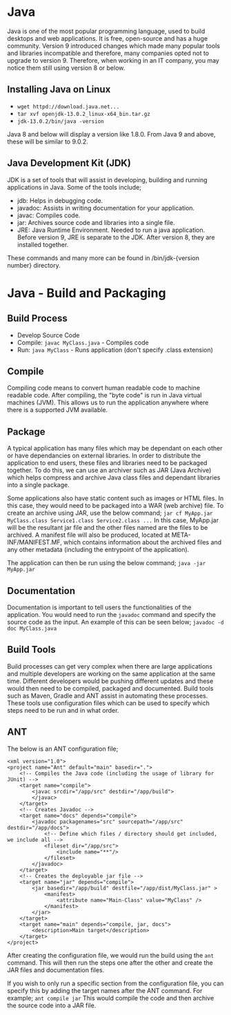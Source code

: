 # Java
Java is one of the most popular programming language, used to build desktops and web applications. It is free, open-source and has a huge community. Version 9 introduced changes which made many popular tools and libraries incompatible and therefore, many companies opted not to upgrade to version 9. Therefore, when working in an IT company, you may notice them still using version 8 or below.

## Installing Java on Linux
- `wget httpd://download.java.net...`
- `tar xvf openjdk-13.0.2_linux-x64_bin.tar.gz`
- `jdk-13.0.2/bin/java -version`

Java 8 and below will display a version like 1.8.0. From Java 9 and above, these will be similar to 9.0.2.

## Java Development Kit (JDK)
JDK is a set of tools that will assist in developing, building and running applications in Java. Some of the tools include;
- jdb: Helps in debugging code.
- javadoc: Assists in writing documentation for your application.
- javac: Compiles code.
- jar: Archives source code and libraries into a single file.
- JRE: Java Runtime Environment. Needed to run a java application. Before version 9, JRE is separate to the JDK. After version 8, they are installed together.

These commands and many more can be found in /bin/jdk-{version number} directory.


# Java - Build and Packaging

## Build Process
- Develop Source Code
- Compile: `javac MyClass.java` - Compiles code
- Run: `java MyClass` - Runs application (don't specify .class extension)

## Compile
Compiling code means to convert human readable code to machine readable code. After compiling, the "byte code" is run in Java virtual machines (JVM). This allows us to run the application anywhere where there is a supported JVM available.

## Package
A typical application has many files which may be dependant on each other or have dependancies on external libraries. In order to distribute the application to end users, these files and libraries need to be packaged together. To do this, we can use an archiver such as JAR (Java Archive) which helps compress and archive Java class files and dependant libraries into a single package.

Some applications also have static content such as images or HTML files. In this case, they would need to be packaged into a WAR (web archive) file. To create an archive using JAR, use the below command;
`jar cf MyApp.jar MyClass.class Service1.class Service2.class ...`
In this case, MyApp.jar will be the resultant jar file and the other files named are the files to be archived. A manifest file will also be produced, located at META-INF/MANIFEST.MF, which contains information about the archived files and any other metadata (including the entrypoint of the application). 

The application can then be run using the below command;
`java -jar MyApp.jar`

## Documentation
Documentation is important to tell users the functionalities of the application. You would need to run the `javadoc` command and specify the source code as the input. An example of this can be seen below;
`javadoc -d doc MyClass.java`

## Build Tools
Build processes can get very complex when there are large applications and multiple developers are working on the same application at the same time. Different developers would be pushing different updates and these would then need to be compiled, packaged and documented. Build tools such as Maven, Gradle and ANT assist in automating these processes. These tools use configuration files which can be used to specify which steps need to be run and in what order.

## ANT
The below is an ANT configuration file;

```
<xml version="1.0">
<project name="Ant" default="main" basedir=".">
    <!-- Compiles the Java code (including the usage of library for JUnit) -->
    <target name="compile">
        <javac srcdir="/app/src" destdir="/app/build">
        </javac>
    </target>
    <!-- Creates Javadoc -->
    <target name="docs" depends="compile">
        <javadoc packagenames="src" sourcepath="/app/src" destdir="/app/docs">
            <!-- Define which files / directory should get included, we include all -->
            <fileset dir="/app/src">
                <include name="**"/>
            </fileset>
        </javadoc>
    </target>
    <!-- Creates the deployable jar file -->
    <target name="jar" depends="compile">
        <jar basedir="/app/build" destfile="/app/dist/MyClass.jar" >
            <manifest>
                <attribute name="Main-Class" value="MyClass" />
            </manifest>
        </jar>
    </target>
    <target name="main" depends="compile, jar, docs">
        <description>Main target</description>
    </target>
</project>
```
After creating the configuration file, we would run the build using the `ant` command. This will then run the steps one after the other and create the JAR files and documentation files.

If you wish to only run a specific section from the configuration file, you can specify this by adding the target names after the ANT command. For example;
`ant compile jar`
This would compile the code and then archive the source code into a JAR file.

